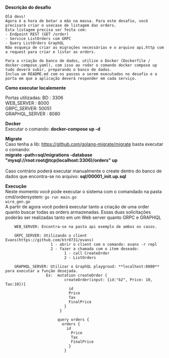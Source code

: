 **Descrição do desafio**

    Olá devs!
    Agora é a hora de botar a mão na massa. Para este desafio, você precisará criar o usecase de listagem das orders.
    Esta listagem precisa ser feita com:
    - Endpoint REST (GET /order)
    - Service ListOrders com GRPC
    - Query ListOrders GraphQL
    Não esqueça de criar as migrações necessárias e o arquivo api.http com a request para criar e listar as orders.
    
    Para a criação do banco de dados, utilize o Docker (Dockerfile / docker-compose.yaml), com isso ao rodar o comando docker compose up tudo deverá subir, preparando o banco de dados.
    Inclua um README.md com os passos a serem executados no desafio e a porta em que a aplicação deverá responder em cada serviço.

**Como executar localemente**

Portas utilizadas:  BD : 3306<br/>
                    WEB_SERVER : 8000<br/>
                    GRPC_SERVER: 50051<br/>
                     GRAPHQL_SERVER : 8080<br/>
                
**Docker**<br/>
   Executar o comando: **docker-compose up -d**<br/>
    
**Migrate**<br/>
    Caso tenha a lib: https://github.com/golang-migrate/migrate basta executar o comando:<br/> 
    **migrate -path=sql/migrations -database "mysql://root:root@tcp(localhost:3306)/orders" up**<br/><br/>
    Caso contrário poderá executar manualmente o create dentro do banco de dados que encontra-se no arquivo: **sql/00001_init.up.sql**<br/>
    
**Execução**<br/>
        Neste momento você pode executar o sistema com o comandado na pasta cmd/ordersystem: <code>go run main.go wire_gen.go</code></br>
        A partir de agora você poderá executar tanto a criação de uma order quanto buscar todas as orders armazenadas. Essas duas solicitações poderão ser realizadas tanto em um Web server quanto GRPC e GRAPHQL</br>

        WEB_SERVER: Encontra-se na pasta api exemplo de ambos os casos. 
        
        GRPC_SERVER: Utilizando o client Evans(https://github.com/ktr0731/evans)     
                        1 - abrir o client com o comando: evans -r repl
                        2 - fazer a chamada com o item deseado: 
                              1 - call CreateOrder
                              2 - ListOrders   
        
        GRAPHQL_SERVER: Utilizar o GraphQL playgroud: **localhost:8080** para executar a função desejada. 
                      Ex:  mutation createOrder {
                              createOrder(input: {id:"b2", Price: 10, Tax:10}){
                                id
                                Price
                                Tax
                                FinalPrice
                              }
                            }
          
                           query orders {
                             orders {
                               id
                                 Price
                                 Tax
                                 FinalPrice
                                }
                              } 
